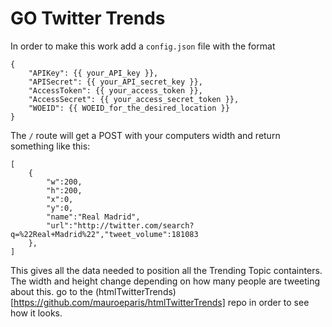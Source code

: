 GO Twitter Trends
=================

In order to make this work add a `config.json` file with the format
```
{
    "APIKey": {{ your_API_key }},
    "APISecret": {{ your_API_secret_key }},
    "AccessToken": {{ your_access_token }},
    "AccessSecret": {{ your_access_secret_token }},
    "WOEID": {{ WOEID_for_the_desired_location }}
}
```

The `/` route will get a POST with your computers width and return something like this:

```
[
    {
        "w":200,
        "h":200,
        "x":0,
        "y":0,
        "name":"Real Madrid",
        "url":"http://twitter.com/search?q=%22Real+Madrid%22","tweet_volume":181083
    },
]
```

This gives all the data needed to position all the Trending Topic containters. The width and height change depending on how many people are tweeting about this.
go to the (htmlTwitterTrends)[https://github.com/mauroeparis/htmlTwitterTrends] repo in order to see how it looks.